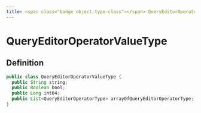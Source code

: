 ```yaml
---
title: <span class="badge object-type-class"></span> QueryEditorOperatorValueType
---
```

# <span class="badge object-type-class"></span> QueryEditorOperatorValueType

## Definition

```java
public class QueryEditorOperatorValueType {
  public String string;
  public Boolean bool;
  public Long int64;
  public List<QueryEditorOperatorType> arrayOfQueryEditorOperatorType;
}
```
